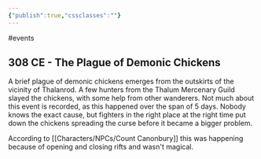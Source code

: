 ```yaml
---
{"publish":true,"cssclasses":""}
---
```


#events
## 308 CE - The Plague of Demonic Chickens
A brief plague of demonic chickens emerges from the outskirts of the vicinity of Thalanrod. A few hunters from the Thalum Mercenary Guild slayed the chickens, with some help from other wanderers. Not much about this event is recorded, as this happened over the span of 5 days. Nobody knows the exact cause, but fighters in the right place at the right time put down the chickens spreading the curse before it became a bigger problem. 

According to [[Characters/NPCs/Count Canonbury]] this was happening because of opening and closing rifts and wasn't magical. 